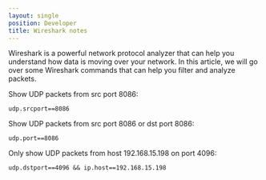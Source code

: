 ```yaml
---
layout: single
position: Developer
title: Wireshark notes
---
```


Wireshark is a powerful network protocol analyzer that can help you understand how data is moving over your network. In this article, we will go over some Wireshark commands that can help you filter and analyze packets.


Show UDP packets from src port 8086:

	udp.srcport==8086

Show UDP packets from src port 8086 or dst port 8086:

	udp.port==8086	

Only show UDP packets from host 192.168.15.198 on port 4096:

	udp.dstport==4096 && ip.host==192.168.15.198